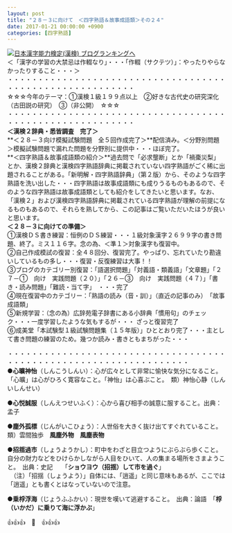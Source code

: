 ```yaml
---
layout: post
title: "２８－３に向けて　＜四字熟語＆故事成語類＞その２４"
date: 2017-01-21 00:00:00 +0900
categories: [四字熟語]
---
```


[![](/syuusyuu9701/assets/images/２８－３に向けて-＜四字熟語＆故事成語類＞その２４-br_c_3028_1.gif)](http://blog.with2.net/link.php?1659096:3028 "日本漢字能力検定(漢検) ブログランキングへ")[日本漢字能力検定(漢検) ブログランキングへ](http://blog.with2.net/link.php?1659096:3028)  
＜「漢字の学習の大禁忌は作輟なり」・・・「作輟（サクテツ）」：やったりやらなかったりすること・・・＞  
・・・・・・・・・・・・・・・・・・・・・・・・・・・・・・・・・・・・・・・・・・・・・・・・・・・・・・・・・  
☆☆☆今年のテーマ：①漢検１級１９９点以上　②好きな古代史の研究深化（古田説の研究）　③（非公開）　☆☆☆　　  
・・・・・・・・・・・・・・・・・・・・・・・・・・・・・・・・・・・・・・・・・・・・・・・・・・・・・・・・・  
**＜漢検２辞典・悉皆調査　完了＞**  
**＜２８－３向け模擬試験問題　全５回作成完了＞**配信済み。＜分野別問題＞模擬試験問題で漏れた問題を分野別に提供中・・・ほぼ完了。  
**＜四字熟語＆故事成語類の紹介＞**過去問で「必求壟断」とか「禍棗災梨」とか、漢検２辞典と漢検四字熟語辞典に掲載されていない四字熟語がごく稀に出題されることがある。「新明解・四字熟語辞典」（第２版）から、そのような四字熟語を洗い出した・・・四字熟語は故事成語類にも成りうるものもあるので、そのような四字熟語は故事成語類としても紹介をしてきたいと思います。なお、「漢検２」および漢検四字熟語辞典に掲載されている四字熟語が理解の前提になるものもあるので、それらを熟してから、この記事はご覧いただいたほうが良いと思います。  
**＜２８－３に向けての準備＞**  
①漢検ＤＳ書き練習：恒例のＤＳ練習・・・１級対象漢字２６９９字の書き問題、終了。ミス１１６字。念の為、＜準１＞対象漢字も復習中。  
②自己作成模試の復習：全４８回分、復習完了。やっぱり、忘れていたり勘違いしているもの多し・・・復習・反復練習は大事！！  
③ブログのカテゴリー別復習：「語選択問題」「対義語・類義語」「文章題」「２７－①　向け　実践問題（２０）」「２６－③　向け　実践問題（４７）」「書き・読み問題」「難読・当て字」　・・・完了  
④現在復習中のカテゴリー：「熟語の読み（音・訓）」（直近の記事のみ）　「故事成語類」　  
⑤新規学習：（念の為）広辞苑電子辞書にある小辞典「慣用句」のチェック・・・一度学習したような気もするが・・・ ざっと復習完了  
⑥成美堂「本試験型１級試験問題集（１５年版）」ひととおり完了・・・主として書き問題の練習のため。幾つか読み・書きともまちがった・・・  
  
・・・・・・・・・・・・・・・・・・・・・・・・・・・・・・・・・・・・・・・・・・・・・・・・・・・・・・・・・・・・・・・・・・  
●**心曠神怡**（しんこうしんい）：心が広々として非常に愉快な気分になること。「心曠」は心がひろく寛容なこと。「神怡」は心喜ぶこと。　類）神怡心静（しんいしんせい）  
  
●**心悦誠服**（しんえつせいふく）：心から喜び相手の誠意に服すること。出典：孟子  
  
●**塵外孤標**（じんがいこひょう）：人世俗を大きく抜け出てすぐれていること。　類）雲間独歩　**風塵外物　風塵表物**  
  
●**招揺過市**（しょうようかし）：町中をわざと目立つようにぶらぶら歩くこと。自分の財力などをひけらかしながら人目をひいて、人の集まる場所をさまようこと。　出典：史記　　「**ショウヨウ（招揺）して市を過ぐ**」  
　（注）「招揺（しょうよう）」自体には、「逍遥」と同じ意味もあるが、ここでは「逍遥」とも書くとはなっていないので注意。  
  
●**乗桴浮海**（じょうふふかい）：現世を嘆いて逃避すること。　出典：論語　「**桴（いかだ）に乗りて海に浮かぶ**」  
  
👍👍👍　🐔　👍👍👍  